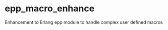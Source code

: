 epp_macro_enhance
=================

Enhancement to Erlang epp module to handle complex user defined macros
